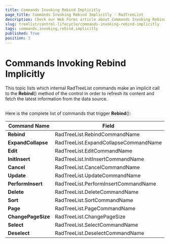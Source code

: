 ```yaml
---
title: Commands Invoking Rebind Implicitly
page_title: Commands Invoking Rebind Implicitly - RadTreeList
description: Check our Web Forms article about Commands Invoking Rebind Implicitly.
slug: treelist/control-lifecycle/commands-invoking-rebind-implicitly
tags: commands,invoking,rebind,implicitly
published: True
position: 3
---
```


# Commands Invoking Rebind Implicitly



This topic lists which internal RadTreeList commands make an implicit call to the **Rebind**() method of the control in order to refresh its content and fetch the latest information from the data source.

## 

Here is the complete list of commands that trigger **Rebind**():


| Command Name | Field |
| ------ | ------ |
| **Rebind** |RadTreeList.RebindCommandName|
| **ExpandCollapse** |RadTreeList.ExpandCollapseCommandName|
| **Edit** |RadTreeList.EditCommandName|
| **InitInsert** |RadTreeList.InitInsertCommandName|
| **Cancel** |RadTreeList.CancelCommandName|
| **Update** |RadTreeList.UpdateCommandName|
| **PerformInsert** |RadTreeList.PerformInsertCommandName|
| **Delete** |RadTreeList.DeleteCommandName|
| **Sort** |RadTreeList.SortCommandName|
| **Page** |RadTreeList.PageCommandName|
| **ChangePageSize** |RadTreeList.ChangePageSize|
| **Select** |RadTreeList.SelectCommandName|
| **Deselect** |RadTreeList.DeselectCommandName|
